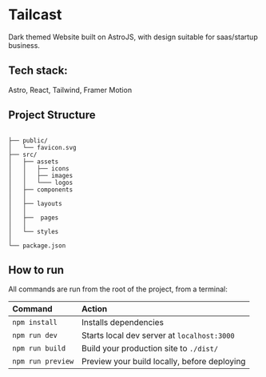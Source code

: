 # Tailcast

Dark themed Website built on AstroJS, with design suitable for saas/startup business.

## Tech stack:

Astro, React, Tailwind, Framer Motion

##  Project Structure

```

├── public/
│   └── favicon.svg
├── src/
│   ├── assets
│   │   ├── icons
│   │   ├── images
│   │   └─── logos
│   ├── components
│   │
│   ├── layouts
│   │
│   ├──  pages
│   │
│   └── styles
│
└── package.json

```

##  How to run

All commands are run from the root of the project, from a terminal:

| Command                | Action                                             |
| :--------------------- | :------------------------------------------------- |
| `npm install`          | Installs dependencies                              |
| `npm run dev`          | Starts local dev server at `localhost:3000`        |
| `npm run build`        | Build your production site to `./dist/`            |
| `npm run preview`      | Preview your build locally, before deploying       |

